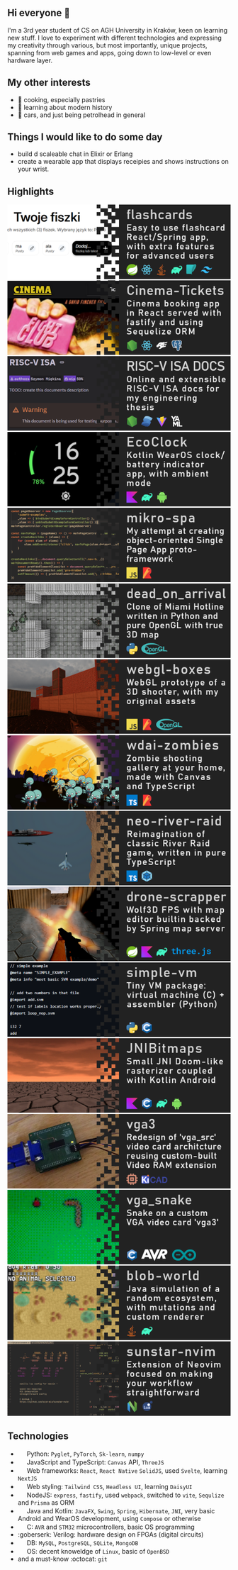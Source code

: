 ## Hi everyone 👋

I'm a 3rd year student of CS on AGH University in Kraków, keen on learning new stuff.
I love to experiment with different technologies and expressing my creativity through
various, but most importantly, unique projects, spanning from web games and apps, going
down to low-level or even hardware layer.

## My other interests

- 🍰 cooking, especially pastries
- 📖 learning about modern history
- 🚗 cars, and just being petrolhead in general

## Things I would like to do some day

- build d scaleable chat in Elixir or Erlang
- create a wearable app that displays receipies and shows instructions on your wrist.

## Highlights

[![flashcards](./flashcards.png)](https://github.com/szym-mie/flashcards)
[![cinema-tickets](./cinema-tickets.png)](https://github.com/szym-mie/Cinema-Tickets-Szymon-Miekina-Marcin-Walendzik-Ignacy-Siklucki)
[![riscv-isa](./risc-v_isa_docs.png)](https://github.com/szym-mie/riscv-isa-docs)
[![ecoclock](./ecoclock.png)](https://github.com/szym-mie/EcoClock)
[![mikro-spa](./mikro-spa.png)](https://github.com/szym-mie/mikro-spa)
[![dead_on_arrival](./dead_on_arrival.png)](https://github.com/szym-mie/dead_on_arrival)
[![webgl-boxes](./webgl-boxes.png)](https://github.com/szym-mie/webgl_boxes)
[![wdai-zombies](./wdai-zombies.png)](https://github.com/szym-mie/wdai-zombies)
[![neo-river-raid](./neo-river-raid-ts.png)](https://github.com/szym-mie/neo-river-raid-ts)
[![ds-fps](./ds-fps.png)](https://github.com/szym-mie/ds-fps)
[![simple-vm](./simple-vm.png)](https://github.com/szym-mie/simple-vm)
[![jnibitmaps](./jnibitmaps.png)](https://github.com/szym-mie/JNIbitmaps)
[![vga3](./vga3.png)](https://github.com/szym-mie/vga3)
[![vga_snake](./vga_snake.png)](https://github.com/szym-mie/vga_snake)
[![blob-world](./blob-world.png)](https://github.com/szym-mie/blob-world)
[![sunstar-nvim](./sunstar-nvim.png)](https://github.com/szym-mie/sunstar-nvim)

## Technologies

- <img src="https://cdn.jsdelivr.net/gh/devicons/devicon@latest/icons/python/python-original.svg" width="16" height="16" /> Python: `Pyglet`, `PyTorch`, `Sk-learn`, `numpy`
- <img src="https://cdn.jsdelivr.net/gh/devicons/devicon@latest/icons/javascript/javascript-original.svg" width="16" height="16" /> JavaScript and TypeScript: `Canvas` API, `ThreeJS`
- <img src="https://cdn.jsdelivr.net/gh/devicons/devicon@latest/icons/react/react-original.svg" width="16" height="16" /> Web frameworks: `React`, `React Native` `SolidJS`, used `Svelte`, learning `NextJS`
- <img src="https://cdn.jsdelivr.net/gh/devicons/devicon@latest/icons/tailwindcss/tailwindcss-original.svg" width="16" height="16" /> Web styling: `Tailwind CSS`, `Headless UI`, learning `DaisyUI`
- <img src="https://cdn.jsdelivr.net/gh/devicons/devicon@latest/icons/nodejs/nodejs-original.svg" width="16" height="16" /> NodeJS: `express`, `fastify`, used `webpack`, switched to `vite`, `Sequlize` and `Prisma` as ORM
- <img src="https://cdn.jsdelivr.net/gh/devicons/devicon@latest/icons/kotlin/kotlin-original.svg" width="16" height="16" /> Java and Kotlin: `JavaFX`, `Swing`, `Spring`, `Hibernate`, `JNI`, very basic Android and WearOS development, using `Compose` or otherwise
- <img src="https://cdn.jsdelivr.net/gh/devicons/devicon@latest/icons/c/c-original.svg" width="16" height="16" /> C: `AVR` and `STM32` microcontrollers, basic OS programming
- :goberserk: Verilog: hardware design on FPGAs (digital circuits)
- <img src="https://cdn.jsdelivr.net/gh/devicons/devicon@latest/icons/postgresql/postgresql-original.svg" width="16" height="16" /> DB: `MySQL`, `PostgreSQL`, `SQLite`, `MongoDB`
- <img src="https://cdn.jsdelivr.net/gh/devicons/devicon@latest/icons/linux/linux-original.svg" width="16" height="16" /> OS: decent knoweldge of `Linux`, basic of `OpenBSD`
- and a must-know :octocat: `git`
